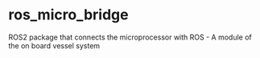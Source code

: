 # ros_micro_bridge
ROS2 package that connects the microprocessor with ROS - A module of the on board vessel system
